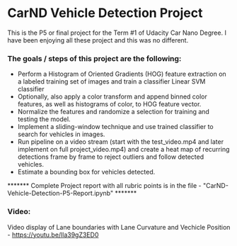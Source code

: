 # CarND Vehicle Detection Project

This is the P5 or final project for the Term #1 of Udacity Car Nano Degree. I have been enjoying all these project and this was no different.

### The goals / steps of this project are the following:
  * Perform a Histogram of Oriented Gradients (HOG) feature extraction on a labeled training set of images and train a classifier Linear SVM classifier
  * Optionally, also apply a color transform and append binned color features, as well as histograms of color, to HOG feature vector.
  * Normalize the features and randomize a selection for training and testing the model.
  * Implement a sliding-window technique and use trained classifier to search for vehicles in images.
  * Run pipeline on a video stream (start with the test_video.mp4 and later implement on full project_video.mp4) and create a heat map of recurring detections frame by frame to reject outliers and follow detected vehicles.
  * Estimate a bounding box for vehicles detected.

******* Complete Project report with all rubric points is in the file - "CarND-Vehicle-Detection-P5-Report.ipynb" *******

### Video:

Video display of Lane boundaries with Lane Curvature and Vechicle Position - https://youtu.be/lla39gZ3ED0
